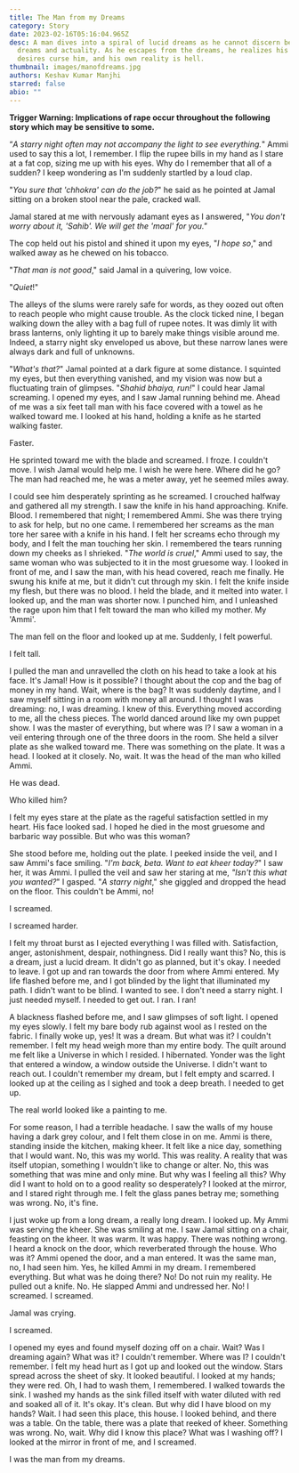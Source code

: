 ```yaml
---
title: The Man from my Dreams
category: Story
date: 2023-02-16T05:16:04.965Z
desc: A man dives into a spiral of lucid dreams as he cannot discern between his
  dreams and actuality. As he escapes from the dreams, he realizes his own
  desires curse him, and his own reality is hell.
thumbnail: images/manofdreams.jpg
authors: Keshav Kumar Manjhi
starred: false
abio: ""
---
```

<!--StartFragment-->

**Trigger Warning: Implications of rape occur throughout the following story which may be sensitive to some.**

“*A starry night often may not accompany the light to see everything.*" Ammi used to say this a lot, I remember. I flip the rupee bills in my hand as I stare at a fat cop, sizing me up with his eyes. Why do I remember that all of a sudden? I keep wondering as I'm suddenly startled by a loud clap. 

"*You sure that 'chhokra' can do the job?*" he said as he pointed at Jamal sitting on a broken stool near the pale, cracked wall. 

Jamal stared at me with nervously adamant eyes as I answered, "*You don't worry about it, 'Sahib'. We will get the 'maal' for you."* 

The cop held out his pistol and shined it upon my eyes, "*I hope so*," and walked away as he chewed on his tobacco.

"*That man is not good*," said Jamal in a quivering, low voice.

"*Quiet*!"

The alleys of the slums were rarely safe for words, as they oozed out often to reach people who might cause trouble. As the clock ticked nine, I began walking down the alley with a bag full of rupee notes. It was dimly lit with brass lanterns, only lighting it up to barely make things visible around me. Indeed, a starry night sky enveloped us above, but these narrow lanes were always dark and full of unknowns.

"*What's that?*" Jamal pointed at a dark figure at some distance. I squinted my eyes, but then everything vanished, and my vision was now but a fluctuating train of glimpses. "*Shahid bhaiya, run!*" I could hear Jamal screaming. I opened my eyes, and I saw Jamal running behind me. Ahead of me was a six feet tall man with his face covered with a towel as he walked toward me. I looked at his hand, holding a knife as he started walking faster. 

Faster. 

He sprinted toward me with the blade and screamed. I froze. I couldn't move. I wish Jamal would help me. I wish he were here. Where did he go? The man had reached me, he was a meter away, yet he seemed miles away.

I could see him desperately sprinting as he screamed. I crouched halfway and gathered all my strength. I saw the knife in his hand approaching. Knife. Blood. I remembered that night; I remembered Ammi. She was there trying to ask for help, but no one came. I remembered her screams as the man tore her saree with a knife in his hand. I felt her screams echo through my body, and I felt the man touching her skin. I remembered the tears running down my cheeks as I shrieked. "*The world is cruel*," Ammi used to say, the same woman who was subjected to it in the most gruesome way. I looked in front of me, and I saw the man, with his head covered, reach me finally. He swung his knife at me, but it didn't cut through my skin. I felt the knife inside my flesh, but there was no blood. I held the blade, and it melted into water. I looked up, and the man was shorter now. I punched him, and I unleashed the rage upon him that I felt toward the man who killed my mother. My 'Ammi'.

The man fell on the floor and looked up at me. Suddenly, I felt powerful. 

I felt tall. 

I pulled the man and unravelled the cloth on his head to take a look at his face. It's Jamal! How is it possible? I thought about the cop and the bag of money in my hand. Wait, where is the bag? It was suddenly daytime, and I saw myself sitting in a room with money all around. I thought I was dreaming: no, I was dreaming. I knew of this. Everything moved according to me, all the chess pieces. The world danced around like my own puppet show. I was the master of everything, but where was I? I saw a woman in a veil entering through one of the three doors in the room. She held a silver plate as she walked toward me. There was something on the plate. It was a head. I looked at it closely. No, wait. It was the head of the man who killed Ammi. 

He was dead. 

Who killed him? 

I felt my eyes stare at the plate as the rageful satisfaction settled in my heart. His face looked sad. I hoped he died in the most gruesome and barbaric way possible. But who was this woman? 

She stood before me, holding out the plate. I peeked inside the veil, and I saw Ammi's face smiling. "*I'm back, beta. Want to eat kheer today?*" I saw her, it was Ammi. I pulled the veil and saw her staring at me, *"Isn't this what you wanted?*" I gasped. "*A starry night*," she giggled and dropped the head on the floor. This couldn't be Ammi, no! 

I screamed. 

I screamed harder. 

I felt my throat burst as I ejected everything I was filled with. Satisfaction, anger, astonishment, despair, nothingness. Did I really want this? No, this is a dream, just a lucid dream. It didn't go as planned, but it's okay. I needed to leave. I got up and ran towards the door from where Ammi entered. My life flashed before me, and I got blinded by the light that illuminated my path. I didn't want to be blind. I wanted to see. I don't need a starry night. I just needed myself. I needed to get out. I ran. I ran!

A blackness flashed before me, and I saw glimpses of soft light. I opened my eyes slowly. I felt my bare body rub against wool as I rested on the fabric. I finally woke up, yes! It was a dream. But what was it? I couldn't remember. I felt my head weigh more than my entire body. The quilt around me felt like a Universe in which I resided. I hibernated. Yonder was the light that entered a window, a window outside the Universe. I didn't want to reach out. I couldn't remember my dream, but I felt empty and scarred. I looked up at the ceiling as I sighed and took a deep breath. I needed to get up.

The real world looked like a painting to me. 

For some reason, I had a terrible headache. I saw the walls of my house having a dark grey colour, and I felt them close in on me. Ammi is there, standing inside the kitchen, making kheer. It felt like a nice day, something that I would want. No, this was my world. This was reality. A reality that was itself utopian, something I wouldn't like to change or alter. No, this was something that was mine and only mine. But why was I feeling all this? Why did I want to hold on to a good reality so desperately? I looked at the mirror, and I stared right through me. I felt the glass panes betray me; something was wrong. No, it's fine.

I just woke up from a long dream, a really long dream. I looked up. My Ammi was serving the kheer. She was smiling at me. I saw Jamal sitting on a chair, feasting on the kheer. It was warm. It was happy. There was nothing wrong. I heard a knock on the door, which reverberated through the house. Who was it? Ammi opened the door, and a man entered. It was the same man, no, I had seen him. Yes, he killed Ammi in my dream. I remembered everything. But what was he doing there? No! Do not ruin my reality. He pulled out a knife. No. He slapped Ammi and undressed her. No! I screamed. I screamed. 

Jamal was crying. 

I screamed.

I opened my eyes and found myself dozing off on a chair. Wait? Was I dreaming again? What was it? I couldn't remember. Where was I? I couldn't remember. I felt my head hurt as I got up and looked out the window. Stars spread across the sheet of sky. It looked beautiful. I looked at my hands; they were red. Oh, I had to wash them, I remembered. I walked towards the sink. I washed my hands as the sink filled itself with water diluted with red and soaked all of it. It's okay. It's clean. But why did I have blood on my hands? Wait. I had seen this place, this house. I looked behind, and there was a table. On the table, there was a plate that reeked of kheer. Something was wrong. No, wait. Why did I know this place? What was I washing off? I looked at the mirror in front of me, and I screamed. 

I was the man from my dreams.

<!--EndFragment-->